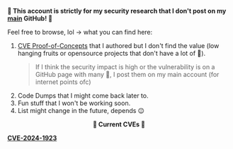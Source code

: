 **🌭 This account is strictly for my security research 
that I don't post on my [main](https://github.com/reigz) GitHub! 🌭**

Feel free to browse, lol -> what you can find here:
1. [CVE Proof-of-Concepts](https://github.com/smurf-reigz/security/tree/main/proof-of-concepts) that I authored but I don't find the value (low hanging fruits or opensource projects that don't have a lot of 🌟).
    > If I think the security impact is high or the vulnerability is on a GitHub page with many 🌟, I post them on my main account (for internet points ofc)
2. Code Dumps that I might come back later to.
3. Fun stuff that I won't be working soon.
4. List might change in the future, depends 😉 

<p align="center"><b>
🌭 Current CVEs 🌭

[CVE-2024-1923](https://cve.mitre.org/cgi-bin/cvename.cgi?name=CVE-2024-1923)

</b></p>
